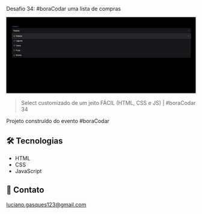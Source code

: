 Desafio 34: #boraCodar uma lista de compras

![preview](./assets/image.listadecompra.png)

> Select customizado de um jeito FÁCIL (HTML, CSS e JS) | #boraCodar 34

Projeto construído do evento #boraCodar

## 🛠 Tecnologias

- HTML
- CSS
- JavaScript

## 💛 Contato

luciano.gasques123@gmail.com